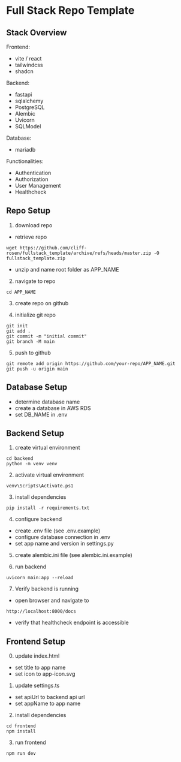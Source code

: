 # Full Stack Repo Template

## Stack Overview

Frontend:
- vite / react
- tailwindcss
- shadcn

Backend:
- fastapi
- sqlalchemy
- PostgreSQL
- Alembic
- Uvicorn
- SQLModel

Database:
- mariadb

Functionalities:
- Authentication
- Authorization
- User Management
- Healthcheck

## Repo Setup

1. download repo
- retrieve repo
```
wget https://github.com/cliff-rosen/fullstack_template/archive/refs/heads/master.zip -O fullstack_template.zip
```
- unzip and name root folder as APP_NAME

2. navigate to repo
```
cd APP_NAME
```

3. create repo on github

4. initialize git repo
```
git init
git add .
git commit -m "initial commit"
git branch -M main
```

5. push to github
```
git remote add origin https://github.com/your-repo/APP_NAME.git
git push -u origin main
```


## Database Setup
- determine database name
- create a database in AWS RDS
- set DB_NAME in .env

## Backend Setup

1. create virtual environment
```
cd backend
python -m venv venv
```

2. activate virtual environment
```
venv\Scripts\Activate.ps1
```

3. install dependencies
```
pip install -r requirements.txt
```

4. configure backend
- create .env file (see .env.example)
- configure database connection in .env
- set app name and version in settings.py

5. create alembic.ini file (see alembic.ini.example)


6. run backend
```
uvicorn main:app --reload
``` 

7. Verify backend is running
- open browser and navigate to
```
http://localhost:8000/docs
```

- verify that healthcheck endpoint is accessible


## Frontend Setup

0. update index.html
- set title to app name
- set icon to app-icon.svg

1. update settings.ts   
- set apiUrl to backend api url
- set appName to app name

2. install dependencies
```
cd frontend
npm install
```

3. run frontend
```
npm run dev
```

